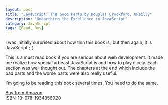 ```yaml
---
layout: post
title: "JavaScript: The Good Parts by Douglas Crockford, OReilly"
description: "Unearthing the Excellence in JavaScript"
category: JavaScript
tags: [Read, Buy]
---
```

I was initially surprised about how thin this book is, but then again, it is JavaScript ;-)

This is a must read book if you are serious about web development. It made me realize how special a beast JavaScript is and how to play nicely. Each section was well thought out. The chapters at the end which include the bad parts and the worse parts were also really useful.

I'm going to be reading this book several times. You need to do the same.

[Buy from Amazon](http://www.amazon.com/Seven-Databases-Weeks-Modern-Movement/dp/1934356921)  
ISBN-13: 978-1934356920


